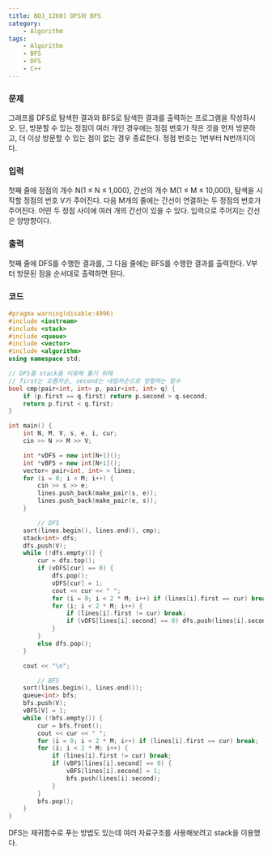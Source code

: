 ```yaml
---
title: BOJ_1260) DFS와 BFS
category:
    - Algorithm
tags:
    - Algorithm
    - BFS
    - DFS
    - C++
---
```


### 문제
그래프를 DFS로 탐색한 결과와 BFS로 탐색한 결과를 출력하는 프로그램을 작성하시오. 단, 방문할 수 있는 정점이 여러 개인 경우에는 정점 번호가 작은 것을 먼저 방문하고, 더 이상 방문할 수 있는 점이 없는 경우 종료한다. 정점 번호는 1번부터 N번까지이다.

### 입력
첫째 줄에 정점의 개수 N(1 ≤ N ≤ 1,000), 간선의 개수 M(1 ≤ M ≤ 10,000), 탐색을 시작할 정점의 번호 V가 주어진다. 다음 M개의 줄에는 간선이 연결하는 두 정점의 번호가 주어진다. 어떤 두 정점 사이에 여러 개의 간선이 있을 수 있다. 입력으로 주어지는 간선은 양방향이다.

### 출력
첫째 줄에 DFS를 수행한 결과를, 그 다음 줄에는 BFS를 수행한 결과를 출력한다. V부터 방문된 점을 순서대로 출력하면 된다.

### 코드
```cpp
#pragma warning(disable:4996)
#include <iostream>
#include <stack>
#include <queue>
#include <vector>
#include <algorithm>
using namespace std;

// DFS를 stack을 이용해 풀기 위해
// first는 오름차순, second는 내림차순으로 정렬하는 함수
bool cmp(pair<int, int> p, pair<int, int> q) {
	if (p.first == q.first) return p.second > q.second;
	return p.first < q.first;
}

int main() {
	int N, M, V, s, e, i, cur;
	cin >> N >> M >> V;

	int *vDFS = new int[N+1]();
	int *vBFS = new int[N+1]();
	vector< pair<int, int> > lines;
	for (i = 0; i < M; i++) {
		cin >> s >> e;
		lines.push_back(make_pair(s, e));
		lines.push_back(make_pair(e, s));
	}

        // DFS
	sort(lines.begin(), lines.end(), cmp);
	stack<int> dfs;
	dfs.push(V);
	while (!dfs.empty()) {
		cur = dfs.top();
		if (vDFS[cur] == 0) {
			dfs.pop();
			vDFS[cur] = 1;
			cout << cur << " ";
			for (i = 0; i < 2 * M; i++) if (lines[i].first == cur) break;
			for (i; i < 2 * M; i++) {
				if (lines[i].first != cur) break;
				if (vDFS[lines[i].second] == 0) dfs.push(lines[i].second);
			}
		}
		else dfs.pop();
	}

	cout << "\n";

        // BFS
	sort(lines.begin(), lines.end());
	queue<int> bfs;
	bfs.push(V);
	vBFS[V] = 1;
	while (!bfs.empty()) {
		cur = bfs.front();
		cout << cur << " ";
		for (i = 0; i < 2 * M; i++) if (lines[i].first == cur) break;
		for (i; i < 2 * M; i++) {
			if (lines[i].first != cur) break;
			if (vBFS[lines[i].second] == 0) {
				vBFS[lines[i].second] = 1;
				bfs.push(lines[i].second);
			}
		}
		bfs.pop();
	}
}
```

DFS는 재귀함수로 푸는 방법도 있는데 여러 자료구조를 사용해보려고 stack을 이용했다.
